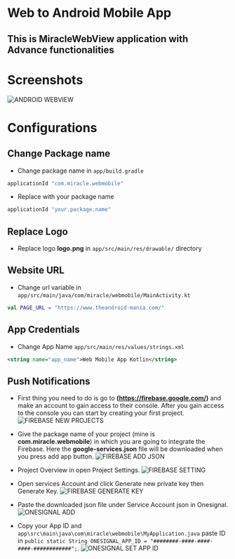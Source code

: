 # Web to Android Mobile App

## This is MiracleWebView application with Advance functionalities

# Screenshots
![ANDROID WEBVIEW](https://imgur.com/AhJesno.jpeg)

# Configurations

## Change Package name

- Change package name in  ```app/build.gradle```

```gradle
applicationId "com.miracle.webmobile"
```

- Replace with your package name

```gradle
applicationId "your.package.name"
```

## Replace Logo
- Replace logo **logo.png** in ```app/src/main/res/drawable/``` directory

## Website URL
- Change url variable in ```app/src/main/java/com/miracle/webmobile/MainActivity.kt```
```kotlin
val PAGE_URL = "https://www.theandroid-mania.com/"
```

## App Credentials
- Change App Name  ```app/src/main/res/values/strings.xml```
```xml
<string name="app_name">Web Mobile App Kotlin</string>
```

## Push Notifications

- First thing you need to do is go to **(https://firebase.google.com/)** and make an account to gain access to their console. After you gain access to the console you can start by creating your first project.
  ![FIREBASE NEW PROJECTS](https://imgur.com/SwpWqod.png)

- Give the package name of your project (mine is **com.miracle.webmobile**) in which you are going to integrate the Firebase. Here the **google-services.json** file will be downloaded when you press add app button.
  ![FIREBASE ADD JSON](https://imgur.com/yycT5G4.png)

- Project Overview in open Project Settings.
  ![FIREBASE SETTING](https://imgur.com/WMSSdPg.png)

- Open services Account and click Generate new private key then Generate Key.
  ![FIREBASE GENERATE KEY](https://imgur.com/oGCuvoh.png)

- Paste the downloaded json file under Service Account json in Onesignal.
  ![ONESIGNAL ADD](https://imgur.com/pENV0Ux.png)

- Copy your App ID and `app\src\main\java\com\miracle\webmobile\MyApplication.java` paste ID in `public static String ONESIGNAL_APP_ID = "########-####-####-####-############";`.
  ![ONESIGNAL SET APP ID](https://imgur.com/LRhKDlm.png)
